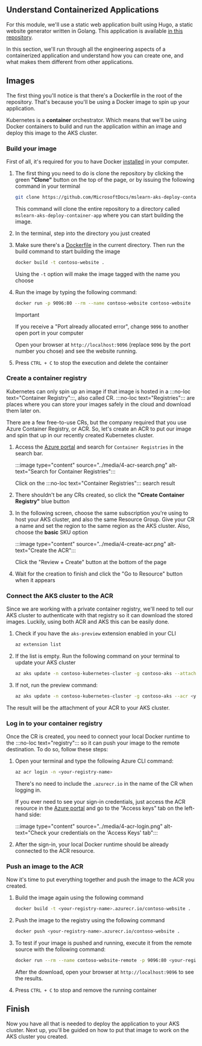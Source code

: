 ## Understand Containerized Applications

For this module, we'll use a static web application built using Hugo, a static website generator written in Golang. This application is available [in this repository](https://github.com/MicrosoftDocs/mslearn-aks-deploy-container-app).

In this section, we'll run through all the engineering aspects of a containerized application and understand how you can create one, and what makes them different from other applications.

## Images

The first thing you'll notice is that there's a Dockerfile in the root of the repository. That's because you'll be using a Docker image to spin up your application.

Kubernetes is a __container__ orchestrator. Which means that we'll be using Docker containers to build and run the application within an image and deploy this image to the AKS cluster.

### Build your image

First of all, it's required for you to have Docker [installed](https://docs.docker.com/get-docker/) in your computer.

1. The first thing you need to do is clone the repository by clicking the green **"Clone"** button on the top of the page, or by issuing the following command in your terminal

    ```bash
    git clone https://github.com/MicrosoftDocs/mslearn-aks-deploy-container-app.git
    ```

    This command will clone the entire repository to a directory called `mslearn-aks-deploy-container-app` where you can start building the image.

1. In the terminal, step into the directory you just created

1. Make sure there's a [Dockerfile](https://github.com/MicrosoftDocs/mslearn-aks-deploy-container-app/blob/668cf1fc893790d827e7ddf58d84b28189b423f3/Dockerfile) in the current directory. Then run the build command to start building the image

    ```bash
    docker build -t contoso-website .
    ```

    Using the `-t` option will make the image tagged with the name you choose

1. Run the image by typing the following command:

    ```bash
    docker run -p 9096:80 --rm --name contoso-website contoso-website
    ```

    > [!IMPORTANT]
    > If you receive a "Port already allocated error", change `9096` to another open port in your computer

    Open your browser at `http://localhost:9096` (replace `9096` by the port number you chose) and see the website running.

1. Press `CTRL + C` to stop the execution and delete the container

### Create a container registry

Kubernetes can only spin up an image if that image is hosted in a :::no-loc text="Container Registry":::, also called CR. :::no-loc text="Registries"::: are places where you can store your images safely in the cloud and download them later on.

There are a few free-to-use CRs, but the company required that you use Azure Container Registry, or ACR. So, let's create an ACR to put our image and spin that up in our recently created Kubernetes cluster.

1. Access the [Azure portal](https://portal.azure.com) and search for `Container Registries` in the search bar.

    :::image type="content" source="../media/4-acr-search.png" alt-text="Search for Container Registries":::

    Click on the :::no-loc text="Container Registries"::: search result

1. There shouldn't be any CRs created, so click the __"Create Container Registry"__ blue button

1. In the following screen, choose the same subscription you're using to host your AKS cluster, and also the same Resource Group. Give your CR a name and set the region to the same region as the AKS cluster. Also, choose the __basic__ SKU option

    :::image type="content" source="../media/4-create-acr.png" alt-text="Create the ACR":::

    Click the "Review + Create" button at the bottom of the page

1. Wait for the creation to finish and click the "Go to Resource" button when it appears

### Connect the AKS cluster to the ACR

Since we are working with a private container registry, we'll need to tell our AKS cluster to authenticate with that registry so it can download the stored images. Luckily, using both ACR and AKS this can be easily done.

1. Check if you have the `aks-preview` extension enabled in your CLI

    ```bash
    az extension list
    ```

1. If the list is empty. Run the following command on your terminal to update your AKS cluster

    ```bash
    az aks update -n contoso-kubernetes-cluster -g contoso-aks --attach-acr <your-registry-name>
    ```

1. If not, run the preview command:

    ```bash
    az aks update -n contoso-kubernetes-cluster -g contoso-aks --acr <your registry name> --enable-acr
    ```

The result will be the attachment of your ACR to your AKS cluster.

### Log in to your container registry

Once the CR is created, you need to connect your local Docker runtime to the :::no-loc text="registry"::: so it can push your image to the remote destination. To do so, follow these steps:

1. Open your terminal and type the following Azure CLI command:

    ```bash
    az acr login -n <your-registry-name>
    ```

    There's no need to include the `.azurecr.io` in the name of the CR when logging in.

    If you ever need to see your sign-in credentials, just access the ACR resource in the [Azure portal](https://portal.azurel.com) and go to the "Access keys" tab on the left-hand side:

    :::image type="content" source="../media/4-acr-login.png" alt-text="Check your credentials on the 'Access Keys' tab":::

1. After the sign-in, your local Docker runtime should be already connected to the ACR resource.

### Push an image to the ACR

Now it's time to put everything together and push the image to the ACR you created.

1. Build the image again using the following command

    ```bash
    docker build -t <your-registry-name>.azurecr.io/contoso-website .
    ```

1. Push the image to the registry using the following command

    ```bash
    docker push <your-registry-name>.azurecr.io/contoso-website .
    ```

1. To test if your image is pushed and running, execute it from the remote source with the following command:

    ```bash
    docker run --rm --name contoso-website-remote -p 9096:80 <your-registry-name>.azurecr.io/contoso-website
    ```

    After the download, open your browser at `http://localhost:9096` to see the results.

1. Press `CTRL + C` to stop and remove the running container

## Finish

Now you have all that is needed to deploy the application to your AKS cluster. Next up, you'll be guided on how to put that image to work on the AKS cluster you created.
